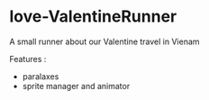 # love-ValentineRunner
A small runner about our Valentine travel in Vienam

Features : 
- paralaxes
- sprite manager and animator
